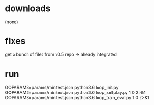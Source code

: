 downloads
=========
(none)

fixes
=====
get a bunch of files from v0.5 repo -> already integrated

run
===
GOPARAMS=params/minitest.json python3.6 loop_init.py
GOPARAMS=params/minitest.json python3.6 loop_selfplay.py 1 0 2>&1
GOPARAMS=params/minitest.json python3.6 loop_train_eval.py 1 0 2>&1
